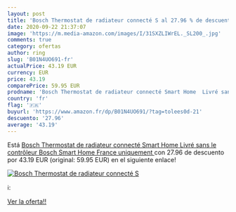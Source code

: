 ```yaml
---
layout: post
title: 'Bosch Thermostat de radiateur connecté S al 27.96 % de descuento'
date: 2020-09-22 21:37:07
image: 'https://m.media-amazon.com/images/I/31SXZLIWrEL._SL200_.jpg'
comments: true
category: ofertas
author: ring
slug: 'B01N4UO691-fr'
actualPrice: 43.19 EUR
currency: EUR
price: 43.19
comparePrice: 59.95 EUR
prodname: 'Bosch Thermostat de radiateur connecté Smart Home  Livré sans le contrôleur Bosch Smart Home  France uniquement '
country: 'fr'
flag: '🇫🇷'
buyurl: 'https://www.amazon.fr/dp/B01N4UO691/?tag=tolees0d-21'
descuento: '27.96'
average: '43.19'
---
```


Está [Bosch Thermostat de radiateur connecté Smart Home  Livré sans le contrôleur Bosch Smart Home  France uniquement ](https://www.amazon.fr/dp/B01N4UO691/?tag=tolees0d-21) con 27.96 de descuento por 43.19 EUR (original: 59.95 EUR) en el siguiente enlace!

[![Bosch Thermostat de radiateur connecté S](https://m.media-amazon.com/images/I/31SXZLIWrEL._SL200_.jpg)](https://www.amazon.fr/dp/B01N4UO691/?tag=tolees0d-21)

ℹ️:


[Ver la oferta!!](https://www.amazon.fr/dp/B01N4UO691/?tag=tolees0d-21)
